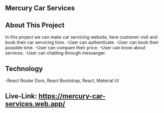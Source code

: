 ## Mercury Car Services

## About This Project
In this project we can make car servicing website, here customer visit and book their car servicing time.
-User can authenticate.
-User can book their possible time.
-User can compare their price.
-User can know about services.
-User can chatting through messanger.

## Technology
-React Router Dom, React Bootstrap, React, Material UI

## Live-Link: https://mercury-car-services.web.app/